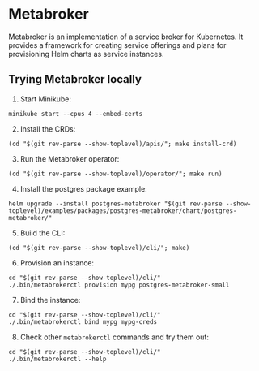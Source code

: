 # Metabroker

Metabroker is an implementation of a service broker for Kubernetes. It provides
a framework for creating service offerings and plans for provisioning Helm
charts as service instances.

## Trying Metabroker locally

1. Start Minikube:

```shell
minikube start --cpus 4 --embed-certs
```

2. Install the CRDs:

```shell
(cd "$(git rev-parse --show-toplevel)/apis/"; make install-crd)
```

3. Run the Metabroker operator:

```shell
(cd "$(git rev-parse --show-toplevel)/operator/"; make run)
```

4. Install the postgres package example:

```
helm upgrade --install postgres-metabroker "$(git rev-parse --show-toplevel)/examples/packages/postgres-metabroker/chart/postgres-metabroker/"
```

5. Build the CLI:

```shell
(cd "$(git rev-parse --show-toplevel)/cli/"; make)
```

6. Provision an instance:

```shell
cd "$(git rev-parse --show-toplevel)/cli/"
./.bin/metabrokerctl provision mypg postgres-metabroker-small
```

7. Bind the instance:

```shell
cd "$(git rev-parse --show-toplevel)/cli/"
./.bin/metabrokerctl bind mypg mypg-creds
```

8. Check other `metabrokerctl` commands and try them out:

```shell
cd "$(git rev-parse --show-toplevel)/cli/"
./.bin/metabrokerctl --help
```
